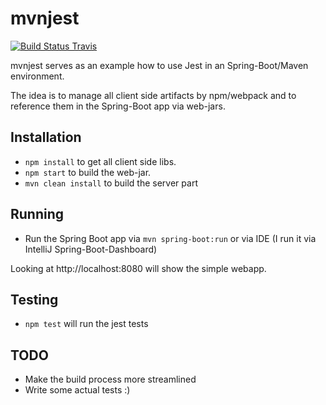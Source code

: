 # mvnjest

[![Build Status Travis](https://travis-ci.org/holgergp/mvnJest.svg?branch=master)](https://travis-ci.org/holgergp/mvnJest)


mvnjest serves as an example how to use Jest in an Spring-Boot/Maven environment.

The idea is to manage all client side artifacts by npm/webpack and to reference them in the Spring-Boot app via web-jars.

## Installation

- `npm install` to get all client side libs.
- `npm start` to build the web-jar.
- `mvn clean install` to build the server part

## Running

- Run the Spring Boot app via `mvn spring-boot:run` or via IDE (I run it via IntelliJ Spring-Boot-Dashboard)

Looking at http://localhost:8080 will show the simple webapp.

## Testing

- `npm test` will run the jest tests

## TODO
- Make the build process more streamlined
- Write some actual tests :)
